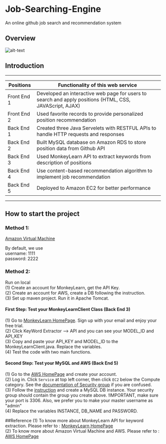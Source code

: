 # Job-Searching-Engine
An online github job search and recommendation system 

## Overview

![alt-text](https://github.com/LockyWen/Job-Searching-Engine/tree/master/src/main/resource/showcase.gif)

## Introduction

***

|Positions | Functionality of this web service |
|-------------|----------------------------------------------------------------------------------------------------------|
| Front End 1 |  Developed an interactive web page for users to search and apply positions (HTML, CSS, JAVAScript, AJAX) |
|Front End 2  | Used favorite records to provide personalized position recommendation                                    |
| Back End 1 | Created three Java Servelets with RESTFUL APIs to handle HTTP requests and responses                      |
| Back End 2 | Built MySQL database on Amazon RDS to store position data from Github API |
|Back End 3 | Used MonkeyLearn API to extract keywords from description of positions |
| Back End 4| Use content-based recommendation algorithm to implement job recommendation |
| Back End 5| Deployed to Amazon EC2 for better performance | 


***

## How to start the project 

### Method 1:<br/>

[Amazon Virtual Machine](http://13.58.50.104/jupiter/) <br/>

By default, we use <br/>
username: 1111<br/>
password: 2222<br/>

### Method 2:<br/>

Run on local<br/>
(1) Create an account for MonkeyLearn, get the API Key.<br/>
(2) Create an account for AWS, create a DB following the instruction.<br/>
(3) Set up maven project. Run it in Apache Tomcat.<br/>

#### First Step: Test your MonkeyLearnClient Class (Back End 3)
(1) Go to [MonkeyLearn HomePage](https://monkeylearn.com/). Sign up with your email and enjoy your free trial. <br/>
(2) Click KeyWord Extractor --> API and you can see your MODEL_ID and API_KEY <br/>
(3) Copy and paste your API_KEY and MODEL_ID to the MonkeyLearnClient.java. Replace the variables. <br/>
(4) Test the code with two main functions. 

#### Second Step: Test your MySQL and AWS (Back End 5)
(1) Go to the [AWS HomePage](https://aws.amazon.com/) and create your account. <br/>
(2) Log in. Click `Service` at top left corner, then click `EC2` below the Compute category. See the [documentation of Security group](https://docs.aws.amazon.com/vpc/latest/userguide/VPC_SecurityGroups.html#VPCSecurityGroups) if you are confused. <br/>
(3) Follow the [instruction](https://docs.aws.amazon.com/AmazonRDS/latest/UserGuide/CHAP_GettingStarted.CreatingConnecting.MySQL.html) and create a MySQL DB instance. Your security group should contain the group you create above. !IMPORTANT, make sure your port is 3306. Also, we prefer you to make your master username as "admin"<br/>
(4) Replace the variables INSTANCE, DB_NAME and PASSWORD. 

##Reference 
(1) To know more about MonkeyLearn API for keyword extraction. Please refer to : [MonkeyLearn HomePage](https://monkeylearn.com/) <br />
(2) To know more about Amazon Virtual Machine and AWS. Please refer to : [AWS HomePage](https://aws.amazon.com/)